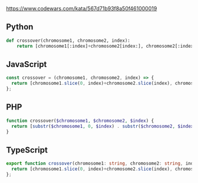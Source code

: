 https://www.codewars.com/kata/567d71b93f8a50f461000019

## Python
```python
def crossover(chromosome1, chromosome2, index):
    return [chromosome1[:index]+chromosome2[index:], chromosome2[:index]+chromosome1[index:]]
```

## JavaScript
```js
const crossover = (chromosome1, chromosome2, index) => {
  return [chromosome1.slice(0, index)+chromosome2.slice(index), chromosome2.slice(0, index)+chromosome1.slice(index)]
};
```

## PHP
```php
function crossover($chromosome1, $chromosome2, $index) {
  return [substr($chromosome1, 0, $index) . substr($chromosome2, $index), substr($chromosome2, 0, $index) . substr($chromosome1, $index)];
}
```

## TypeScript
```ts
export function crossover(chromosome1: string, chromosome2: string, index: number) : string[] {
  return [chromosome1.slice(0, index)+chromosome2.slice(index), chromosome2.slice(0, index)+chromosome1.slice(index)]
};
```